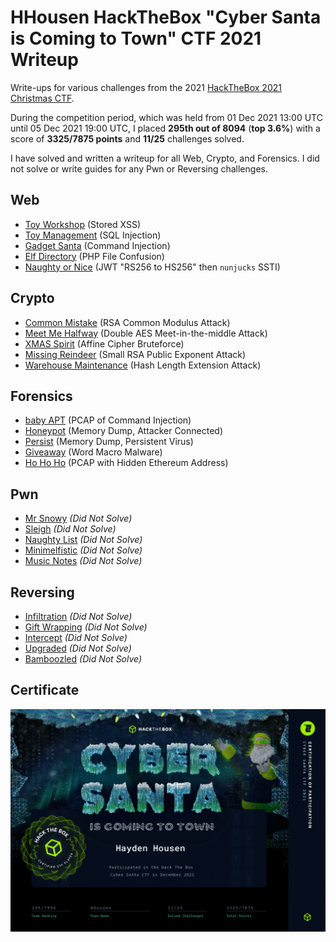 # HHousen HackTheBox "Cyber Santa is Coming to Town" CTF 2021 Writeup

Write-ups for various challenges from the 2021 [HackTheBox 2021 Christmas CTF](https://ctf.hackthebox.com/ctf/249).

During the competition period, which was held from 01 Dec 2021 13:00 UTC until 05 Dec 2021 19:00 UTC, I placed **295th out of 8094** (**top 3.6%**) with a score of **3325/7875 points** and **11/25** challenges solved.

I have solved and written a writeup for all Web, Crypto, and Forensics. I did not solve or write guides for any Pwn or Reversing challenges.

## Web

* [Toy Workshop](Web/Toy%20Workshop/README.md) (Stored XSS)
* [Toy Management](Web/Toy%20Management/README.md) (SQL Injection)
* [Gadget Santa](Web/Gadget%20Santa/README.md) (Command Injection)
* [Elf Directory](Web/Elf%20Directory/README.md) (PHP File Confusion)
* [Naughty or Nice](Web/Naughty%20or%20Nice/README.md) (JWT "RS256 to HS256" then `nunjucks` SSTI)

## Crypto

* [Common Mistake](Crypto/Common%20Mistake/README.md) (RSA Common Modulus Attack)
* [Meet Me Halfway](Crypto/Meet%20Me%20Halfway/README.md) (Double AES Meet-in-the-middle Attack)
* [XMAS Spirit](Crypto/XMAS%20Spirit/README.md) (Affine Cipher Bruteforce)
* [Missing Reindeer](Crypto/Missing%20Reindeer/README.md) (Small RSA Public Exponent Attack)
* [Warehouse Maintenance](Crypto/Warehouse%20Maintenance/README.md) (Hash Length Extension Attack)

## Forensics

* [baby APT](Forensics/baby%20APT/README.md) (PCAP of Command Injection)
* [Honeypot](Forensics/Honeypot/README.md) (Memory Dump, Attacker Connected)
* [Persist](Forensics/Persist/README.md) (Memory Dump, Persistent Virus)
* [Giveaway](Forensics/Giveaway/README.md) (Word Macro Malware)
* [Ho Ho Ho](Forensics/Ho%20Ho%20Ho/README.md) (PCAP with Hidden Ethereum Address)

## Pwn

* [Mr Snowy](Not%20Completed/Pwn/Mr%20Snowy/README.md) *(Did Not Solve)*
* [Sleigh](Not%20Completed/Pwn/Sleigh/README.md) *(Did Not Solve)*
* [Naughty List](Not%20Completed/Pwn/Naughty%20List/README.md) *(Did Not Solve)*
* [Minimelfistic](Not%20Completed/Pwn/Minimelfistic/README.md) *(Did Not Solve)*
* [Music Notes](Not%20Completed/Pwn/Music%20Notes/README.md) *(Did Not Solve)*

## Reversing

* [Infiltration](Not%20Completed/Reversing/Infiltration/README.md) *(Did Not Solve)*
* [Gift Wrapping](Not%20Completed/Reversing/Gift%20Wrapping/README.md) *(Did Not Solve)*
* [Intercept](Not%20Completed/Reversing/Intercept/README.md) *(Did Not Solve)*
* [Upgraded](Not%20Completed/Reversing/Upgraded/README.md) *(Did Not Solve)*
* [Bamboozled](Not%20Completed/Reversing/Bamboozled/README.md) *(Did Not Solve)*

## Certificate

![HTB "Cyber Santa is Coming to Town" CTF Certificate](Certificate-HHousen-Small.png)
